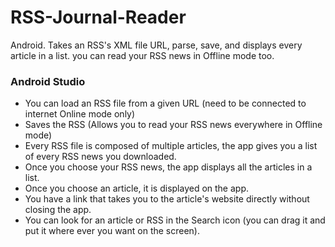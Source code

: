 # RSS-Journal-Reader
Android. Takes an RSS's XML file URL, parse, save, and displays every article in a list. you can read your RSS news in Offline mode too.

### Android Studio
- You can load an RSS file from a given URL (need to be connected to internet Online mode only)
- Saves the RSS (Allows you to read your RSS news everywhere in Offline mode)
- Every RSS file is composed of multiple articles, the app gives you a list of every RSS news you downloaded.
- Once you choose your RSS news, the app displays all the articles in a list.
- Once you choose an article, it is displayed on the app.
- You have a link that takes you to the article's website directly without closing the app.
- You can look for an article or RSS in the Search icon (you can drag it and put it where ever you want on the screen).
